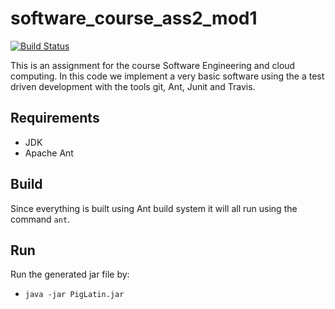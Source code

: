 # software_course_ass2_mod1

[![Build Status](https://travis-ci.org/JohanFKson/software_course_ass2_mod1.svg?branch=master)](https://travis-ci.org/JohanFKson/software_course_ass2_mod1)

This is an assignment for the course Software Engineering and cloud computing. In this code we implement a very basic software using the
a test driven development with the tools git, Ant, Junit and Travis.

## Requirements

* JDK
* Apache Ant

## Build

Since everything is built using Ant build system it will all run using the command `ant`.

## Run

Run the generated jar file by:
  *  ```java -jar PigLatin.jar```
